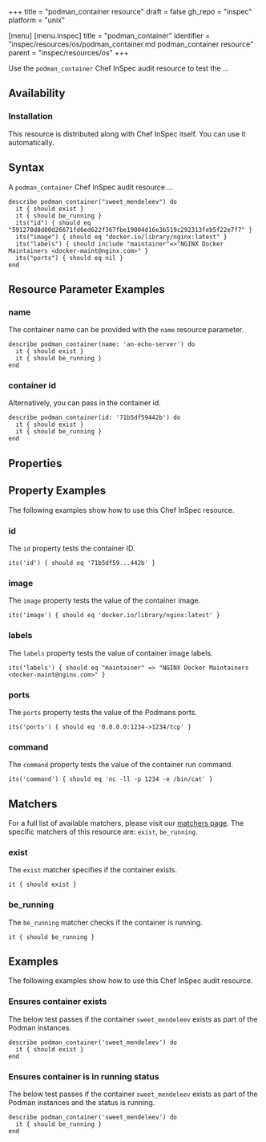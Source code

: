 +++
title = "podman_container resource"
draft = false
gh_repo = "inspec"
platform = "unix"

[menu]
  [menu.inspec]
    title = "podman_container"
    identifier = "inspec/resources/os/podman_container.md podman_container resource"
    parent = "inspec/resources/os"
+++

Use the `podman_container` Chef InSpec audit resource to test the ...


## Availability

### Installation

This resource is distributed along with Chef InSpec itself. You can use it automatically.

## Syntax

A `podman_container` Chef InSpec audit resource ...

    describe podman_container("sweet_mendeleev") do
      it { should exist }
      it { should be_running }
      its("id") { should eq "591270d8d80d26671fd6ed622f367fbe19004d16e3b519c292313feb5f22e7f7" }
      its("image") { should eq "docker.io/library/nginx:latest" }
      its("labels") { should include "maintainer"=>"NGINX Docker Maintainers <docker-maint@nginx.com>" }
      its("ports") { should eq nil }
    end

## Resource Parameter Examples

### name

The container name can be provided with the `name` resource parameter.

    describe podman_container(name: 'an-echo-server') do
      it { should exist }
      it { should be_running }
    end

### container id

Alternatively, you can pass in the container id.

    describe podman_container(id: '71b5df59442b') do
      it { should exist }
      it { should be_running }
    end

## Properties

## Property Examples

The following examples show how to use this Chef InSpec resource.

### id

The `id` property tests the container ID.

    its('id') { should eq '71b5df59...442b' }

### image

The `image` property tests the value of the container image.

    its('image') { should eq 'docker.io/library/nginx:latest' }

### labels

The `labels` property tests the value of container image labels.

    its('labels') { should eq "maintainer" => "NGINX Docker Maintainers <docker-maint@nginx.com>" }

### ports

The `ports` property tests the value of the Podmans ports.

    its('ports') { should eq '0.0.0.0:1234->1234/tcp' }

### command

The `command` property tests the value of the container run command.

    its('command') { should eq 'nc -ll -p 1234 -e /bin/cat' }

## Matchers

For a full list of available matchers, please visit our [matchers page](/inspec/matchers/). The specific matchers of this resource are: `exist`, `be_running`.

### exist

The `exist` matcher specifies if the container exists.

    it { should exist }

### be_running

The `be_running` matcher checks if the container is running.

    it { should be_running }

## Examples

The following examples show how to use this Chef InSpec audit resource.

### Ensures container exists

The below test passes if the container `sweet_mendeleev` exists as part of the Podman instances.

    describe podman_container('sweet_mendeleev') do
      it { should exist }
    end

### Ensures container is in running status

The below test passes if the container `sweet_mendeleev` exists as part of the Podman instances and the status is running.

    describe podman_container('sweet_mendeleev') do
      it { should be_running }
    end
